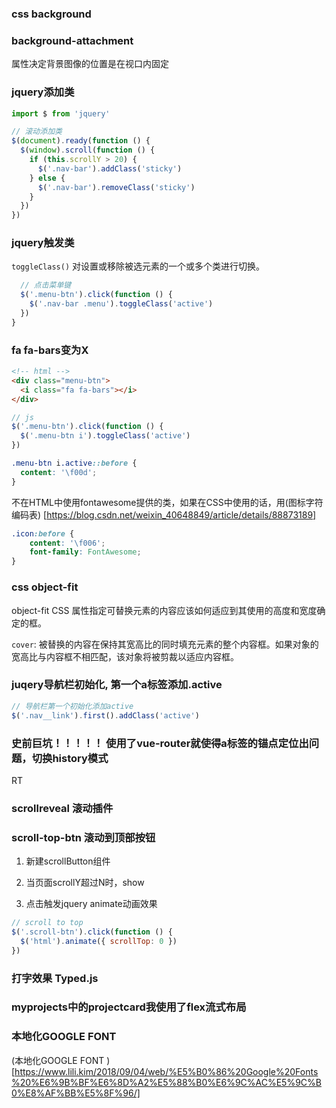 ### css background

### background-attachment

属性决定背景图像的位置是在视口内固定


###  jquery添加类

```javascript
import $ from 'jquery'

// 滚动添加类
$(document).ready(function () {
  $(window).scroll(function () {
    if (this.scrollY > 20) {
      $('.nav-bar').addClass('sticky')
    } else {
      $('.nav-bar').removeClass('sticky')
    }
  })
})

```

### jquery触发类

`toggleClass()` 对设置或移除被选元素的一个或多个类进行切换。

```javascript
  // 点击菜单键
  $('.menu-btn').click(function () {
    $('.nav-bar .menu').toggleClass('active')
  })
}
```


### fa fa-bars变为X

```html
<!-- html -->
<div class="menu-btn">
  <i class="fa fa-bars"></i>
</div>
```

```javascript
// js
$('.menu-btn').click(function () {
  $('.menu-btn i').toggleClass('active')
})
```

```css
.menu-btn i.active::before {
  content: '\f00d';
}
```

不在HTML中使用fontawesome提供的类，如果在CSS中使用的话，用(图标字符编码表) [https://blog.csdn.net/weixin_40648849/article/details/88873189]

```css
.icon:before {
    content: '\f006';
    font-family: FontAwesome;
}
```

### css object-fit

object-fit CSS 属性指定可替换元素的内容应该如何适应到其使用的高度和宽度确定的框。

`cover`: 被替换的内容在保持其宽高比的同时填充元素的整个内容框。如果对象的宽高比与内容框不相匹配，该对象将被剪裁以适应内容框。


### juqery导航栏初始化, 第一个a标签添加.active

```javascript
// 导航栏第一个初始化添加active
$('.nav__link').first().addClass('active')
```


### 史前巨坑！！！！！ 使用了vue-router就使得a标签的锚点定位出问题，切换history模式

RT

### scrollreveal 滚动插件


### scroll-top-btn 滚动到顶部按钮

1. 新建scrollButton组件

2. 当页面scrollY超过N时，show

3. 点击触发jquery animate动画效果

```javascript
// scroll to top
$('.scroll-btn').click(function () {
  $('html').animate({ scrollTop: 0 })
})
```


### 打字效果 Typed.js


### myprojects中的projectcard我使用了flex流式布局


### 本地化GOOGLE FONT 

(本地化GOOGLE FONT ) [https://www.lili.kim/2018/09/04/web/%E5%B0%86%20Google%20Fonts%20%E6%9B%BF%E6%8D%A2%E5%88%B0%E6%9C%AC%E5%9C%B0%E8%AF%BB%E5%8F%96/]